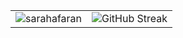 <table>
  <tr>
    <td>
      <img align="center" src="https://github-readme-stats.vercel.app/api?username=sarahafaran&show_icons=true&locale=en" alt="sarahafaran" />
    </td>
    <td>
      <img align="center" src="https://github-readme-streak-stats.herokuapp.com?user=sarahafaran&theme=transparent&date_format=j%20M%5B%20Y%5D" alt="GitHub Streak" />
    </td>
  </tr>
</table>

